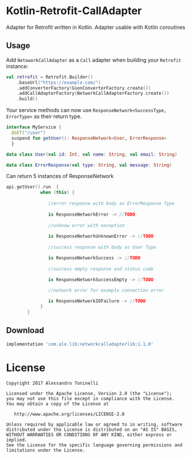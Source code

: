 # Kotlin-Retrofit-CallAdapter
Adapter for Retrofit written in Kotlin. Adapter usable with Kotlin coroutines

Usage
-----

Add `NetoworkCallAdapter` as a `Call` adapter when building your `Retrofit` instance:
```kotlin
val retrofit = Retrofit.Builder()
    .baseUrl("https://example.com/")
    .addConverterFactory(GsonConverterFactory.create())
    .addCallAdapterFactory(NetworkCallAdapterFactory.create())
    .build()
```

Your service methods can now use `ResponseNetwork<SuccessType, ErrorType>` as their return type.
```kotlin
interface MyService {
  @GET("/user")
  suspend fun getUser(): ResponseNetwork<User, ErrorResponse>
  }

data class User(val id: Int, val name: String, val email: String)

data class ErrorResponse(val type: String, val message: String)
```
Can return 5 instances of ResponseNetwork

```kotlin
api.getUser().run  {
             when (this) {
                
                //error response with body as ErrorResponse Type
                
                is ResponseNetworkError -> //TODO
                
                //unknow error with exception
                
                is ResponseNetworkUnknownError -> //TODO
                
                //success response with body as User Type

                is ResponseNetworkSuccess -> //TODO
                
                //success empty response and status code
                
                is ResponseNetworkSuccessEmpty -> //TODO

                //network error for example connection error

                is ResponseNetworkIOFailure -> //TODO
             }
        }
```


Download
--------

```groovy
implementation 'com.ale.lib:networkcalladapterlib:1.1.0'
```

License
=======

    Copyright 2017 Alessandro Toninelli

    Licensed under the Apache License, Version 2.0 (the "License");
    you may not use this file except in compliance with the License.
    You may obtain a copy of the License at

       http://www.apache.org/licenses/LICENSE-2.0

    Unless required by applicable law or agreed to in writing, software
    distributed under the License is distributed on an "AS IS" BASIS,
    WITHOUT WARRANTIES OR CONDITIONS OF ANY KIND, either express or implied.
    See the License for the specific language governing permissions and
    limitations under the License.

